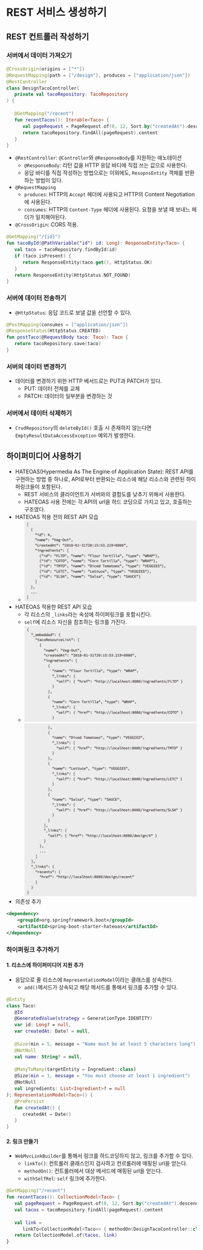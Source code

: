 # REST 서비스 생성하기

## REST 컨트롤러 작성하기

### 서버에서 데이터 가져오기

```kotlin
@CrossOrigin(origins = ["*"])  
@RequestMapping(path = ["/design"], produces = ["application/json"])  
@RestController  
class DesignTacoController(  
   private val tacoRepository: TacoRepository  
) {  
  
   @GetMapping("/recent")  
   fun recentTacos(): Iterable<Taco> {  
      val pageRequest = PageRequest.of(0, 12, Sort.by("createdAt").descending())  
      return tacoRepository.findAll(pageRequest).content  
   }  
}
```

- `@RestController`: `@Controller`와 `@ResponseBody`를 지원하는 애노테이션
	- `@ResponseBody`: 리턴 값을 HTTP 응답 바디에 직접 쓰는 값으로 사용한다.
	- 응답 바디를 직접 작성하는 방법으로는 이외에도, `ResopnsEntity` 객체를 반환하는 방법이 있다.
- `@RequestMapping`
	- `produces`: HTTP의 `Accept` 헤더에 사용되고  HTTP의 Content Negotiation에 사용된다.
	- `consumes`: HTTP의 `Content-Type` 헤더에 사용된다. 요청을 보낼 때 보내느 헤더가 일치해야된다.
- `@CrossOrigin`: CORS 적용.

```kotlin
@GetMapping("/{id}")  
fun tacoById(@PathVariable("id") id: Long): ResponseEntity<Taco> {  
   val taco = tacoRepository.findById(id)  
   if (taco.isPresent) {  
      return ResponseEntity(taco.get(), HttpStatus.OK)  
   }  
   return ResponseEntity(HttpStatus.NOT_FOUND)  
}
```

### 서버에 데이터 전송하기

- `@HttpStatus`: 응답 코드로 보낼 값을 선언할 수 있다.

```kotlin
@PostMapping(consumes = ["application/json"])  
@ResponseStatus(HttpStatus.CREATED)  
fun postTaco(@RequestBody taco: Taco): Taco {  
   return tacoRepository.save(taco)  
}
```

### 서버의 데이터 변경하기

- 데이터를 변경하기 위한 HTTP 베서드로는 PUT과 PATCH가 있다.
	- PUT: 데이터 전체를 교체
	- PATCH: 데이터의 일부분을 변경하는 것

### 서버에서 데이터 삭제하기

- `CrudRepository`의 `deleteById()` 호출 시 존재하지 않는다면 `EmptyResultDataAccessException` 예외가 발생한다.

## 하이퍼미디어 사용하기

- HATEOAS(Hypermedia As The Engine of Application State): REST API를 구현하는 방법 중 하나로, API로부터 반환되는 리소스에 해당 리소스와 관련된 하이퍼링크들이 포함된다.
	- REST 서비스의 클라이언트가 서버와의 결합도를 낮추기 위해서 사용한다.
	- HATEOAS 사용 전에는 각 API의 url을 하드 코딩으로 가지고 있고, 호출하는 구조였다.
- HATEOAS 적용 전의 REST API 모습
	- ![](assets/Pasted%20image%2020230703210005.png)
- HATEOAS 적용한 REST API 모습
	- 각 리소스의 `_links`라는 속성에 하이퍼링크를 포함시킨다.
	- `self`에 리소스 자신을 참조하는 링크를 가진다.
	- ![](assets/Pasted%20image%2020230703210131.png)![](assets/Pasted%20image%2020230703210142.png)
- 의존성 추가
```xml
<dependency>
    <groupId>org.springframework.boot</groupId>
    <artifactId>spring-boot-starter-hateoas</artifactId>
</dependency>
```

### 하이퍼링크 추가하기

#### 1. 리소스에 하이퍼미디어 지원 추가

- 응답으로 줄 리소스에 `RepresentationModel`이라는 클래스를 상속한다.
	- `add()`메서드가 상속되고 해당 메서드를 통해서 링크를 추가할 수 있다.

```kotlin
@Entity  
class Taco(  
   @Id  
   @GeneratedValue(strategy = GenerationType.IDENTITY)  
   var id: Long? = null,  
   var createdAt: Date? = null,  
  
   @Size(min = 5, message = "Name must be at least 5 characters long")  
   @NotNull  
   val name: String? = null,  
  
   @ManyToMany(targetEntity = Ingredient::class)  
   @Size(min = 1, message = "You must choose at least 1 ingredient")  
   @NotNull  
   val ingredients: List<Ingredient>? = null  
): RepresentationModel<Taco>() {  
   @PrePersist  
   fun createdAt() {  
      createdAt = Date()  
   }  
}
```

#### 2. 링크 만들기

- `WebMvcLinkBuilder`를 통해서 링크를 하드코딩하지 않고, 링크를 추가할 수 있다.
	- `linkTo()`: 컨트롤러 클래스인지 검사하고 컨르롤러에 매핑된 url을 얻는다.
	- `methodOn()`: 컨트롤러에서 대상 메서드에 매핑된 url을 얻는다.
	- `withSelfRel`: `self` 링크에 추가한다.

```kotlin
@GetMapping("/recent")  
fun recentTacos(): CollectionModel<Taco> {  
   val pageRequest = PageRequest.of(0, 12, Sort.by("createdAt").descending())  
   val tacos = tacoRepository.findAll(pageRequest).content  
  
   val link =  
      linkTo<CollectionModel<Taco>> { methodOn(DesignTacoController::class.java).recentTacos() }.withSelfRel()  
   return CollectionModel.of(tacos, link)  
}
```